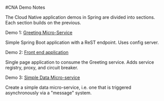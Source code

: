#CNA Demo Notes

The Cloud Native application demos in Spring are divided into sections.  Each section builds on the previous.

Demo 1: [Greeting Micro-Service](demo1.md)

Simple Spring Boot application with a ReST endpoint.  Uses config server.

Demo 2: [Front end application](demo2.md)

Single page application to consume the Greeting service.  Adds service registry, proxy, and circuit breaker.

Demo 3: [Simple Data Micro-service](demo2.md)

Create a simple data micro-service, i.e. one that is triggered asynchronously via a "message" system.

